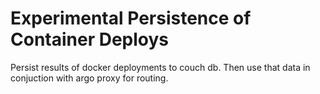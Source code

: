 Experimental Persistence of Container Deploys
=============================================

Persist results of docker deployments to couch db. Then use that data in conjuction with argo proxy for routing.



